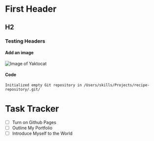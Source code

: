 # First Header
## H2

### Testing Headers

#### Add an image
![Image of Yaktocat](https://octodex.github.com/images/yaktocat.png)


#### Code
```$ git init
Initialized empty Git repository in /Users/skills/Projects/recipe-repository/.git/
```

# Task Tracker
- [ ] Turn on Github Pages
- [ ] Outline My Portfolio
- [ ] Introduce Myself to the World
